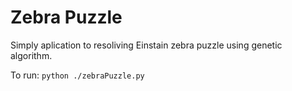 # Zebra Puzzle
Simply aplication to resoliving Einstain zebra puzzle using genetic algorithm. 

To run: <code>python ./zebraPuzzle.py</code>